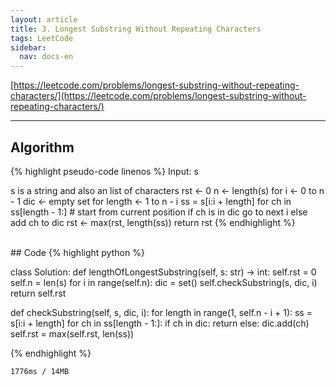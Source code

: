 ```yaml
---
layout: article
title: 3. Longest Substring Without Repeating Characters
tags: LeetCode
sidebar:
  nav: docs-en
---
```


[https://leetcode.com/problems/longest-substring-without-repeating-characters/](https://leetcode.com/problems/longest-substring-without-repeating-characters/)

<!--more-->

---


## Algorithm
{% highlight pseudo-code linenos %}
Input: s

s is a string and also an list of characters
rst ← 0
n ← length(s)
for i ← 0 to n - 1
  dic ← empty set
  for length ← 1 to n - i
    ss = s[i:i + length]
    for ch in ss[length - 1:]  # start from current position
      if ch is in dic
        go to next i
      else
        add ch to dic
        rst ← max(rst, length(ss))
return rst
{% endhighlight %}

<br>
## Code
{% highlight python %}

class Solution:
  def lengthOfLongestSubstring(self, s: str) -> int:
    self.rst = 0
    self.n = len(s)
    for i in range(self.n):
      dic = set()
      self.checkSubstring(s, dic, i)
    return self.rst

  def checkSubstring(self, s, dic, i):
    for length in range(1, self.n - i + 1):
      ss = s[i:i + length]
      for ch in ss[length - 1:]:
        if ch in dic:
          return
        else:
          dic.add(ch)
          self.rst = max(self.rst, len(ss))

{% endhighlight %}

    1776ms / 14MB
